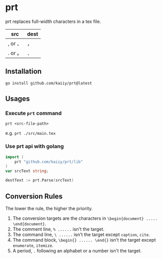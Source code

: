 # prt

prt replaces full-width characters in a tex file.

| src     | dest |
| ------- | ---- |
| , or 、 | ，   |
| . or 。 | ．   |

## Installation

`go install github.com/kaiiy/prt@latest`

## Usages

### Execute `prt` command

`prt <src-file-path>`

e.g. `prt ./src/main.tex`

### Use prt api with golang

```go
import (
    prt "github.com/kaiiy/prt/lib"
)
var srcText string;

destText := prt.Parse(srcText)
```

## Conversion Rules

The lower the rule, the higher the priority.

1. The conversion targets are the characters in `\begin{document} ..... \end{document}`.
2. The comment line, `% ......` isn't the target.
3. The command line, `\ ......` isn't the target except `caption`, `cite`.
4. The command block, `\begin{} ...... \end{}` isn't the target except `enumerate`, `itemize`.
5. A period, `.` following an alphabet or a number isn't the target.